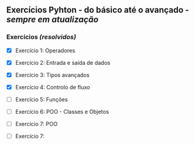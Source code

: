 ## Exercícios Pyhton - do básico até o avançado - *sempre em atualização*

### **Exercícios _(resolvidos)_**

- [x] Exercício 1: Operadores

- [x] Exercício 2: Entrada e saída de dados

- [x] Exercício 3: Tipos avançados

- [x] Exercício 4: Controlo de fluxo

- [ ] Exercício 5: Funções

- [ ] Exercício 6: POO - Classes e Objetos

- [ ] Exercício 7: POO

- [ ] Exercício 7:
